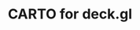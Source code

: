 ---
title: CARTO for deck.gl
description: "Build applications using CARTO & deck.gl's advanced framework for data visualization"
icon: "/img/icons/carto-deck.png"
repoUrl: https://github.com/visgl/deck.gl/tree/master/modules/carto

url: deck-gl
indexPage: "getting-started.md"

menu:
  - title: "Getting started"
  - title: "Using the CartoLayer"
  - title: "Customizing the CartoLayer style"
  - title: "Examples"
    folder:
      - title: "Gallery"
      - title: "Basic examples"
        folder:
        - title: "Hello World"
        - title: "BigQuery Tileset Layer"
        - title: "Data Observatory Tileset Layer"
        - title: "CARTO Basemap"
        - title: "Interactivity"
        - title: "Icon Layer"
      - title: "Styling"
        folder:
          - title: "Color Bins Style"
          - title: "Color Categories Style"
          - title: "Color Continuous Style"
          - title: "Proportional Symbol Map"
      - title: "Clustering and Aggregation"
        folder:
          - title: "Clustering"
          - title: "Grid Layer"
          - title: "H3 Cluster Layer"
          - title: "H3 Hexagon Layer"
          - title: "Heatmap Layer"
          - title: "Hexagon Layer"
          - title: "S2 Layer"
      - title: "Advanced examples"
        folder:
          - title: "Arc Layer"
          - title: "Contour Layer"
          - title: "Extrusion"
          - title: "Globe View"
          - title: "Lighting"
          - title: "Trips Layer"
  - title: "Reference"
  - title: "Release Notes"
---